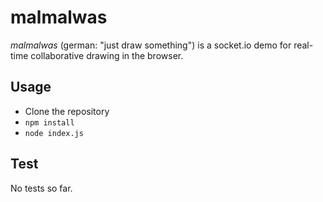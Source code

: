 # malmalwas

_malmalwas_ (german: "just draw something") is a socket.io demo for real-time collaborative drawing in the browser. 

## Usage

* Clone the repository
* `npm install`
* `node index.js`

## Test

No tests so far.